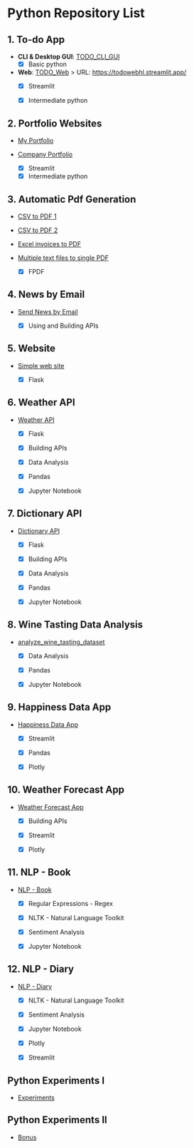 # Python Repository List

## 1. To-do App   

- **CLI & Desktop GUI**: [TODO_CLI_GUI](https://github.com/hashinil/python_todo)
   - [x] Basic python

- **Web**: [TODO_Web](https://github.com/hashinil/python_todo_web) > URL: https://todowebhl.streamlit.app/
   - [x] Streamlit
   - [x] Intermediate python


## 2. Portfolio Websites

- [My Portfolio](https://github.com/hashinil/python_portfolio)
- [Company Portfolio](https://github.com/hashinil/python_portfolio)

   - [x] Streamlit
   - [x] Intermediate python

## 3. Automatic Pdf Generation
  
- [CSV to PDF 1](https://github.com/hashinil/python_pdf)
- [CSV to PDF 2](https://github.com/hashinil/python_pdf_2)
- [Excel invoices to PDF](https://github.com/hashinil/python_pdf_3)   
- [Multiple text files to single PDF](https://github.com/hashinil/python_pdf_4)

   - [x] FPDF

## 4. News by Email

- [Send News by Email](https://github.com/hashinil/python_email_news_api)
  
   - [x] Using and Building APIs

## 5. Website

- [Simple web site](https://github.com/hashinil/python_flask_1)
  
   - [x] Flask


## 6. Weather API

- [Weather API](https://github.com/hashinil/python_weather_api)
  
   - [x] Flask
   - [x] Building APIs
   - [x] Data Analysis
   - [x] Pandas
   - [x] Jupyter Notebook
 

## 7. Dictionary API

- [Dictionary API](https://github.com/hashinil/python_dictionary_api)
  
   - [x] Flask
   - [x] Building APIs
   - [x] Data Analysis
   - [x] Pandas
   - [x] Jupyter Notebook


## 8. Wine Tasting Data Analysis

- [analyze_wine_tasting_dataset](https://github.com/hashinil/python_analyze_wine_tasting_dataset)
  
   - [x] Data Analysis
   - [x] Pandas
   - [x] Jupyter Notebook

  
## 9. Happiness Data App

- [Happiness Data App](https://github.com/hashinil/python_analyse_happiness)
  
   - [x] Streamlit
   - [x] Pandas
   - [x] Plotly


## 10. Weather Forecast App

- [Weather Forecast App](https://github.com/hashinil/python_weather_forecast)
  
   - [x] Building APIs
   - [x] Streamlit
   - [x] Plotly
 

## 11. NLP - Book

- [NLP - Book](https://github.com/hashinil/python_nlp_1)
  
   - [x] Regular Expressions - Regex
   - [x] NLTK - Natural Language Toolkit
   - [x] Sentiment Analysis
   - [x] Jupyter Notebook
 

## 12. NLP - Diary

- [NLP - Diary](https://github.com/hashinil/python_nlp_2)
  
   - [x] NLTK - Natural Language Toolkit
   - [x] Sentiment Analysis
   - [x] Jupyter Notebook
   - [x] Plotly
   - [x] Streamlit


   
## Python Experiments I
   
- [Experiments](https://github.com/hashinil/python_experiments)
   
## Python Experiments II
   
- [Bonus](https://github.com/hashinil/python_bonus)


   

